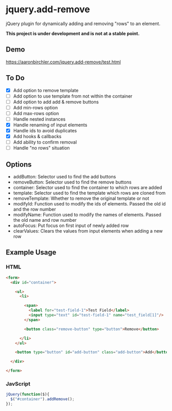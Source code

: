 # jquery.add-remove
jQuery plugin for dynamically adding and removing "rows" to an element.

**This project is under development and is not at a stable point.**

## Demo ##
https://aaronbirchler.com/jquery.add-remove/test.html

## To Do ##
- [x] Add option to remove template
- [ ] Add option to use template from not within the container
- [ ] Add option to add add & remove buttons
- [ ] Add min-rows option
- [ ] Add max-rows option
- [ ] Handle nested instances
- [x] Handle renaming of input elements
- [x] Handle ids to avoid duplicates
- [x] Add hooks & callbacks
- [ ] Add ability to confirm removal
- [ ] Handle "no rows" situation

## Options ##
* addButton: Selector used to find the add buttons
* removeButton: Selector used to find the remove buttons
* container: Selector used to find the container to which rows are added
* template: Selector used to find the template which rows are cloned from
* removeTemplate: Whether to remove the original template or not
* modifyId: Function used to modify the ids of elements. Passed the old id and the row number
* modifyName: Function used to modify the names of elements. Passed the old name and row number
* autoFocus: Put focus on first input of newly added row
* clearValues: Clears the values from input elements when adding a new row

## Example Usage ##

### HTML ###
```html
<form>
  <div id="container">

    <ul>
      <li>

        <span>
          <label for="test-field-1">Test Field</label>
          <input type="text" id="test-field-1" name="test_field[1]"/>
        </span>

        <button class="remove-button" type="button">Remove</button>

      </li>
    </ul>

    <button type="button" id="add-button" class="add-button">Add</button>

  </div>

</form>
```

### JavScript ###
```javascript
jQuery(function($){
  $("#container").addRemove();
});
```

